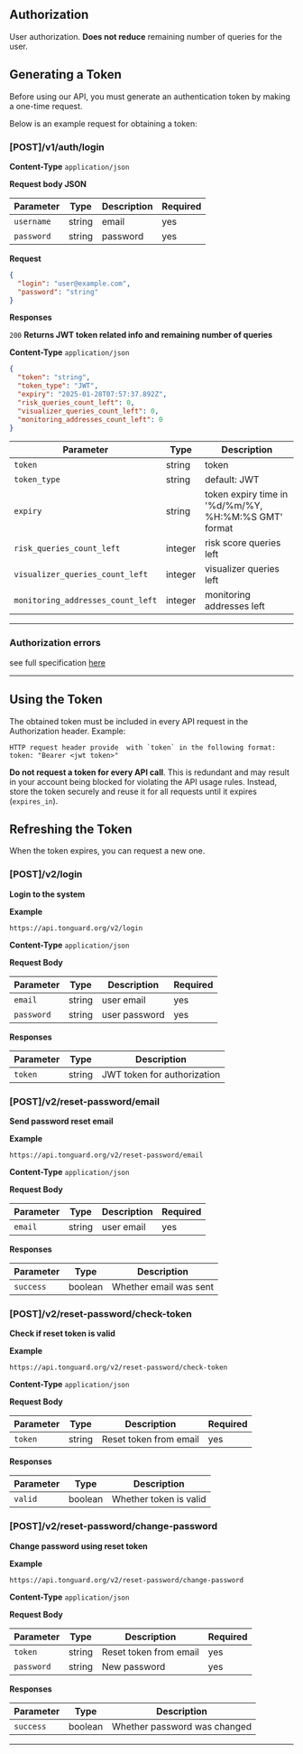 ##  Authorization

User authorization. **Does not reduce** remaining number of queries for the user.

## Generating a Token
Before using our API, you must generate an authentication token by making a one-time request. 

Below is an example request for obtaining a token:

### [POST]/v1/auth/login

**Content-Type** `application/json`

**Request body JSON**

| Parameter  | Type   | Description | Required |
|------------|--------|-------------|----------|
| `username` | string | email       | yes      |
| `password` | string | password    | yes      |

**Request**

```json
{
  "login": "user@example.com",
  "password": "string"
}
```

**Responses**

`200` **Returns JWT token related info and remaining number of queries**

**Content-Type** `application/json`

```json
{
  "token": "string",
  "token_type": "JWT",
  "expiry": "2025-01-28T07:57:37.892Z",
  "risk_queries_count_left": 0,
  "visualizer_queries_count_left": 0,
  "monitoring_addresses_count_left": 0
}
```

| Parameter                         | Type    | Description                                          | 
|-----------------------------------|---------|------------------------------------------------------|
| `token`                           | string  | token                                                | 
| `token_type`                      | string  | default: JWT                                         | 
| `expiry`                          | string  | token expiry time in '%d/%m/%Y, %H:%M:%S GMT' format | 
| `risk_queries_count_left`         | integer | risk score queries left                              |
| `visualizer_queries_count_left`   | integer | visualizer queries left                              |
| `monitoring_addresses_count_left` | integer | monitoring addresses left                            |

***

### Authorization errors

see full specification [here ](../errors.md)

***
## Using the Token
The obtained token must be included in every API request in the Authorization header.
Example:
```
HTTP request header provide  with `token` in the following format:
token: "Bearer <jwt token>"
```

**Do not request a token for every API call**. This is redundant and may result in your account being blocked for violating 
the API usage rules. Instead, store the token securely and reuse it for all requests until it expires (`expires_in`).

## Refreshing the Token
When the token expires, you can request a new one.

### [POST]/v2/login
**Login to the system**

**Example**
```
https://api.tonguard.org/v2/login
```

**Content-Type** `application/json`

**Request Body**

| Parameter   | Type   | Description                | Required |
|-------------|--------|----------------------------|----------|
| `email`     | string | user email                 | yes      |
| `password`  | string | user password              | yes      |

**Responses**

| Parameter | Type   | Description                |
|-----------|--------|----------------------------|
| `token`   | string | JWT token for authorization|

### [POST]/v2/reset-password/email
**Send password reset email**

**Example**
```
https://api.tonguard.org/v2/reset-password/email
```

**Content-Type** `application/json`

**Request Body**

| Parameter | Type   | Description                | Required |
|-----------|--------|----------------------------|----------|
| `email`   | string | user email                 | yes      |

**Responses**

| Parameter | Type    | Description                |
|-----------|---------|----------------------------|
| `success` | boolean | Whether email was sent     |

### [POST]/v2/reset-password/check-token
**Check if reset token is valid**

**Example**
```
https://api.tonguard.org/v2/reset-password/check-token
```

**Content-Type** `application/json`

**Request Body**

| Parameter | Type   | Description                | Required |
|-----------|--------|----------------------------|----------|
| `token`   | string | Reset token from email     | yes      |

**Responses**

| Parameter | Type    | Description                |
|-----------|---------|----------------------------|
| `valid`   | boolean | Whether token is valid     |

### [POST]/v2/reset-password/change-password
**Change password using reset token**

**Example**
```
https://api.tonguard.org/v2/reset-password/change-password
```

**Content-Type** `application/json`

**Request Body**

| Parameter    | Type   | Description                | Required |
|--------------|--------|----------------------------|----------|
| `token`      | string | Reset token from email     | yes      |
| `password`   | string | New password               | yes      |

**Responses**

| Parameter | Type    | Description                |
|-----------|---------|----------------------------|
| `success` | boolean | Whether password was changed|

***